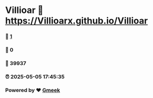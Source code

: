 # Villioar :link: https://Villioarx.github.io/Villioar 
### :page_facing_up: [1](https://Villioarx.github.io/Villioar/tag.html) 
### :speech_balloon: 0 
### :hibiscus: 39937 
### :alarm_clock: 2025-05-05 17:45:35 
### Powered by :heart: [Gmeek](https://github.com/Meekdai/Gmeek)
